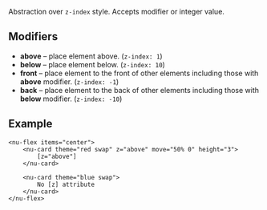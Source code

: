 Abstraction over `z-index` style. Accepts modifier or integer value.

## Modifiers

* **above** – place element above. (`z-index: 1`)
* **below** – place element below.  (`z-index: 10`)
* **front** – place element to the front of other elements including those with **above** modifier.  (`z-index: -1`)
* **back** – place element to the back of other elements including those with **below** modifier. (`z-index: -10`)

## Example

```preview
<nu-flex items="center">
    <nu-card theme="red swap" z="above" move="50% 0" height="3">
        [z="above"]
    </nu-card>

    <nu-card theme="blue swap">
        No [z] attribute
    </nu-card>
</nu-flex>
```
